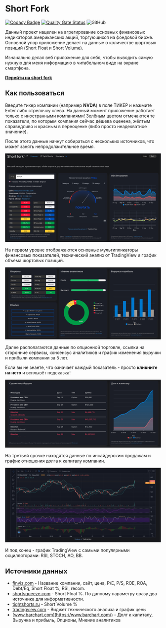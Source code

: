 # Short Fork

[![Codacy Badge](https://app.codacy.com/project/badge/Grade/54b51710fc20496a8157929c3cd9f800)](https://www.codacy.com/gh/samgozman/short-fork/dashboard?utm_source=github.com&amp;utm_medium=referral&amp;utm_content=samgozman/short-fork&amp;utm_campaign=Badge_Grade)
[![Quality Gate Status](https://sonarcloud.io/api/project_badges/measure?project=samgozman_short-fork&metric=alert_status)](https://sonarcloud.io/dashboard?id=samgozman_short-fork)
![GitHub](https://img.shields.io/github/license/samgozman/short-fork)

Данный проект нацелен на агрегирование основных финансовых индикаторов американских акций, торгующихся на фондовой бирже. Основной упор приложение делает на данные о количестве шортовых позиций (Short Float и Short Volume).

Изначально делал веб приложение для себя, чтобы выводить самую нужную для меня информацию в читабельном виде на экране смартфона.

**[Перейти на short fork](https://short-fork.herokuapp.com)**

## Как пользоваться

Введите тикер компании (например **NVDA**) в поле ТИКЕР и нажмите Enter либо стрелочку слева. На данный момент приложение работает только с иностранными компаниями! Зелёным цветом отмечаются те показатели, по которым компания сейчас дёшева оценена, жёлтым справедливо и красным в переоценке (либо просто неадекватное значение).

После этого данные начнут собираться с нескольких источников, что может занять непродолжительное время.

![Первый экран приложения после ввода](doc/img/01.png)

На первом уровне отображаются основные мультипликаторы финансовых показателей, технический анализ от TradingView и график объёма шортовых позиций.

![Второй экран](doc/img/02.png)

Далее располагаются данные по опционной торговле, ссылки на сторонние сервисы, консенсус аналитиков и график изменения выручки и прибыли компании за 5 лет.

Если вы не знаете, что означает каждый показатель - просто **кликните на него** и всплывёт подсказка!

![Третий экран](doc/img/03.png)

На третьей срочке находятся данные по инсайдерским продажам и график отношения долга к капиталу компании.

![График](doc/img/04.png)

И под конец - график TradingView с самыми популярными осцилляторами: RSI, STOCH, AO, BB.

## Источники данных

* [finviz.com](https://finviz.com/) - Название компании, сайт, цена, P/E, P/S, ROE, ROA, Debt/Eq, Short Float %, RSI, recom.
* [shortsqueeze.com](https://shortsqueeze.com/) - Short Float %. По данному параметру сразу два источника для информативности.
* [tightshorts.ru](https://tightshorts.ru/) - Short Volume %
* [tradingview.com](https://ru.tradingview.com/gopro/?share_your_love=eragonovich) - Виджет технического анализа и график цены
* [www.barchart.com](https://www.barchart.com/) - Долг к капиталу, Выручка и прибыль, Опционы, Мнение аналитиков
